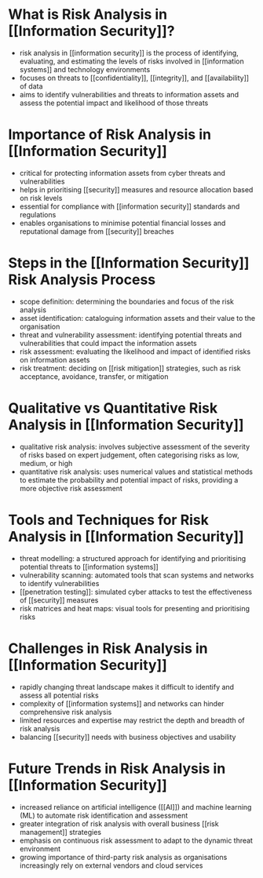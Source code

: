 # What is Risk Analysis in [[Information Security]]?
- risk analysis in [[information security]] is the process of identifying, evaluating, and estimating the levels of risks involved in [[information systems]] and technology environments
- focuses on threats to [[confidentiality]], [[integrity]], and [[availability]] of data
- aims to identify vulnerabilities and threats to information assets and assess the potential impact and likelihood of those threats

# Importance of Risk Analysis in [[Information Security]]
- critical for protecting information assets from cyber threats and vulnerabilities
- helps in prioritising [[security]] measures and resource allocation based on risk levels
- essential for compliance with [[information security]] standards and regulations
- enables organisations to minimise potential financial losses and reputational damage from [[security]] breaches

# Steps in the [[Information Security]] Risk Analysis Process
- scope definition: determining the boundaries and focus of the risk analysis
- asset identification: cataloguing information assets and their value to the organisation
- threat and vulnerability assessment: identifying potential threats and vulnerabilities that could impact the information assets
- risk assessment: evaluating the likelihood and impact of identified risks on information assets
- risk treatment: deciding on [[risk mitigation]] strategies, such as risk acceptance, avoidance, transfer, or mitigation

# Qualitative vs Quantitative Risk Analysis in [[Information Security]]
- qualitative risk analysis: involves subjective assessment of the severity of risks based on expert judgement, often categorising risks as low, medium, or high
- quantitative risk analysis: uses numerical values and statistical methods to estimate the probability and potential impact of risks, providing a more objective risk assessment

# Tools and Techniques for Risk Analysis in [[Information Security]]
- threat modelling: a structured approach for identifying and prioritising potential threats to [[information systems]]
- vulnerability scanning: automated tools that scan systems and networks to identify vulnerabilities
- [[penetration testing]]: simulated cyber attacks to test the effectiveness of [[security]] measures
- risk matrices and heat maps: visual tools for presenting and prioritising risks

# Challenges in Risk Analysis in [[Information Security]]
- rapidly changing threat landscape makes it difficult to identify and assess all potential risks
- complexity of [[information systems]] and networks can hinder comprehensive risk analysis
- limited resources and expertise may restrict the depth and breadth of risk analysis
- balancing [[security]] needs with business objectives and usability

# Future Trends in Risk Analysis in [[Information Security]]
- increased reliance on artificial intelligence ([[AI]]) and machine learning (ML) to automate risk identification and assessment
- greater integration of risk analysis with overall business [[risk management]] strategies
- emphasis on continuous risk assessment to adapt to the dynamic threat environment
- growing importance of third-party risk analysis as organisations increasingly rely on external vendors and cloud services